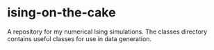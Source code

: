 # ising-on-the-cake
A repository for my numerical Ising simulations. The classes directory contains useful classes for use in data generation.
